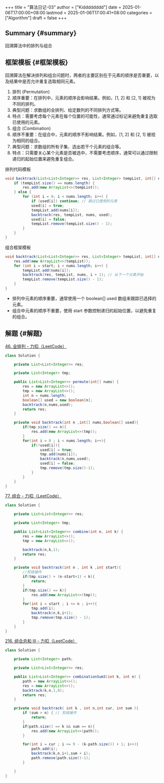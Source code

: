 +++
title = "算法日记-03"
author = ["Kidddddddd"]
date = 2025-01-06T17:00:00+08:00
lastmod = 2025-01-06T17:00:41+08:00
categories = ["Algorithm"]
draft = false
+++

## Summary {#summary}

回溯算法中的排列与组合


## 框架模板 {#框架模板}

回溯算法在解决排列和组合问题时，两者的主要区别在于元素的顺序是否重要，以及结果中是否允许重复选取相同元素。

1.  排列 (Permutation)
2.  顺序重要：在排列中，元素的顺序会影响结果。例如，[1, 2] 和 [2, 1] 被视为不同的排列。
3.  典型问题：求数组的全排列、给定数列的不同排列方式等。
4.  特点：需要考虑每个元素在每个位置的可能性，通常通过标记来避免重复选取已使用的元素。
5.  组合 (Combination)
6.  顺序不重要：在组合中，元素的顺序不影响结果。例如，[1, 2] 和 [2, 1] 被视为相同的组合。
7.  典型问题：求数组的所有子集、选出若干个元素的组合等。
8.  特点：只需要关心某个元素是否被选中，不需要考虑顺序，通常可以通过限制递归的起始位置来避免重复组合。

排列代码模板

```java
void backtrack(List<List<Integer>> res, List<Integer> tempList, int[] nums, boolean[] used) {
    if (tempList.size() == nums.length) {
        res.add(new ArrayList<>(tempList));
    } else {
        for (int i = 0; i < nums.length; i++) {
            if (used[i]) continue; // 跳过已使用的元素
            used[i] = true;
            tempList.add(nums[i]);
            backtrack(res, tempList, nums, used);
            used[i] = false;
            tempList.remove(tempList.size() - 1);
        }
    }
}
```

组合框架模板

```java
void backtrack(List<List<Integer>> res, List<Integer> tempList, int[] nums, int start) {
    res.add(new ArrayList<>(tempList));
    for (int i = start; i < nums.length; i++) {
        tempList.add(nums[i]);
        backtrack(res, tempList, nums, i + 1); // 从下一个元素开始
        tempList.remove(tempList.size() - 1);
    }
}
```

-   排列中元素的顺序重要，通常使用一个 boolean[] used 数组来跟踪已选择的元素。
-   组合中元素的顺序不重要，使用 start 参数控制递归的起始位置，以避免重复的组合。


## 解题 {#解题}

[46. 全排列 - 力扣（LeetCode）](https://leetcode.cn/problems/permutations/description/)

```java
class Solution {

    private List<List<Integer>> res;

    private List<Integer> tmp;

    public List<List<Integer>> permute(int[] nums) {
        res = new ArrayList<>();
        tmp = new ArrayList<>();
        int n = nums.length;
        boolean[] used = new boolean[n];
        backtrack(n,nums,used);
        return res;
    }

    private void backtrack(int n ,int[] nums,boolean[] used){
        if(tmp.size() == n){
            res.add(new ArrayList<>(tmp));
        }
        for(int i = 0 ; i < nums.length; i++){
            if(!used[i]){
                used[i] = true;
                tmp.add(nums[i]);
                backtrack(n,nums,used);
                used[i] = false;
                tmp.remove(tmp.size()-1);
            }
        }
    }
}
```

[77. 组合 - 力扣（LeetCode）](https://leetcode.cn/problems/combinations/description/)

```java
class Solution {

    private List<List<Integer>> res;

    private List<Integer> tmp;

    public List<List<Integer>> combine(int n, int k) {
        res = new ArrayList<>();
        tmp = new ArrayList<>();

        backtrack(n,k,1);
        return res;
    }

    private void backtrack(int n , int k ,int start){
        //剪枝操作
        if(tmp.size() + (n-start+1) < k){
            return;
        }
        if(tmp.size() == k){
            res.add(new ArrayList<>(tmp));
        }
        for(int i = start ; i <= n ; i++){
            tmp.add(i);
            backtrack(n,k,i+1);
            tmp.remove(tmp.size() - 1);
        }
    }
}
```

[216. 组合总和 III - 力扣（LeetCode）](https://leetcode.cn/problems/combination-sum-iii/)

```java
class Solution {

    private List<Integer> path;

    private List<List<Integer>> res;

    public List<List<Integer>> combinationSum3(int k, int n) {
        path = new ArrayList<>();
        res = new ArrayList<>();
        backtrack(k,n,1,0);
        return res;
    }

    private void backtrack( int k , int n,int cur, int sum ){
        if (sum > n) { // 剪枝操作
            return;
        }
        if(path.size() == k && sum == n){
            res.add(new ArrayList<>(path));
        }

        for(int i = cur ; i <= 9 - (k-path.size()) + 1; i++){
            path.add(i);
            backtrack(k,n,i+1,sum + i);
            path.remove(path.size()-1);
        }

    }
}
```
